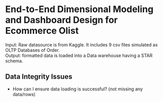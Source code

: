 # End-to-End Dimensional Modeling and Dashboard Design for Ecommerce Olist

Input: Raw datasource is from Kaggle. It includes 9 csv files simulated as OLTP Databases of Order.  
Output: formatted data is loaded into a Data warehouse having a STAR schema. 


## Data Integrity Issues

- How can I ensure data loading is successful? (not missing any data/rows)